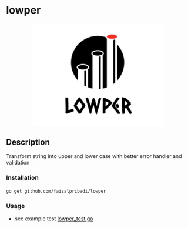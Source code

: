 # lowper

<p align="center"><img src="images/lowper.png" width="360"></p>


## Description
Transform string into upper and lower case with better error handler and validation


### Installation

`go get github.com/faizalpribadi/lowper`


### Usage

- see example test [lowper_test.go](https://github.com/faizalpribadi/lowper/blob/master/lowper_test.go)